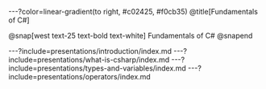 ---?color=linear-gradient(to right, #c02425, #f0cb35)
@title[Fundamentals of C#]

@snap[west text-25 text-bold text-white]
Fundamentals of C#
@snapend

---?include=presentations/introduction/index.md
---?include=presentations/what-is-csharp/index.md
---?include=presentations/types-and-variables/index.md
---?include=presentations/operators/index.md
